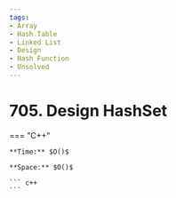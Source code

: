 ```yaml
---
tags:
- Array
- Hash Table
- Linked List
- Design
- Hash Function
- Unsolved
---
```



# 705. Design HashSet

=== "C++"

    **Time:** $O()$

    **Space:** $O()$

    ``` c++
    ```